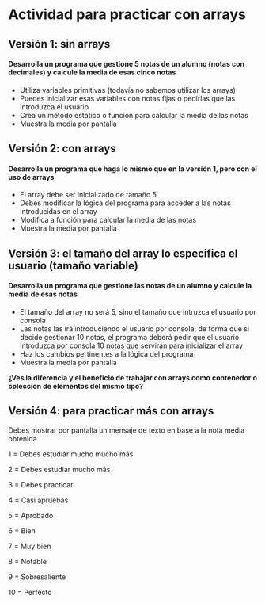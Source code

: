 # Actividad para practicar con arrays

## Versión 1: sin arrays

#### Desarrolla un programa que gestione 5 notas de un alumno (notas con decimales) y calcule la media de esas cinco notas

- Utiliza variables primitivas (todavía no sabemos utilizar los arrays)
- Puedes inicializar esas variables con notas fijas o pedirlas que las introduzca el usuario
- Crea un método estático o función para calcular la media de las notas
- Muestra la media por pantalla

## Versión 2: con arrays

#### Desarrolla un programa que haga lo mismo que en la versión 1, pero con el uso de arrays

- El array debe ser inicializado de tamaño 5
- Debes modificar la lógica del programa para acceder a las notas introducidas en el array
- Modifica a función para calcular la media de las notas
- Muestra la media por pantalla

## Versión 3: el tamaño del array lo especifica el usuario (tamaño variable)

#### Desarrolla un programa que gestione las notas de un alumno y calcule la media de esas notas

- El tamaño del array no será 5, sino el tamaño que intruzca el usuario por consola
- Las notas las irá introduciendo el usuario por consola, de forma que si decide gestionar 10 notas, el programa deberá pedir que el usuario introduzca por consola 10 notas que servirán para inicializar el array
- Haz los cambios pertinentes a la lógica del programa
- Muestra la media por pantalla

**¿Ves la diferencia y el beneficio de trabajar con arrays como contenedor o colección de elementos del mismo tipo?**

## Versión 4: para practicar más con arrays

Debes mostrar por pantalla un mensaje de texto en base a la nota media obtenida

1 = Debes estudiar mucho mucho más

2 = Debes estudiar mucho más

3 = Debes practicar

4 = Casi apruebas

5 = Aprobado

6 = Bien

7 = Muy bien

8 = Notable

9 = Sobresaliente

10 = Perfecto


